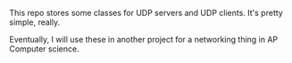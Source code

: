 This repo stores some classes for UDP servers and UDP clients. It's pretty
simple, really.

Eventually, I will use these in another project for a networking thing
in AP Computer science.
